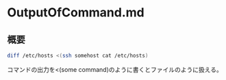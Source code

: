 # OutputOfCommand.md
## 概要

```bash
diff /etc/hosts <(ssh somehost cat /etc/hosts)
```
コマンドの出力を<(some command)のように書くとファイルのように扱える。

